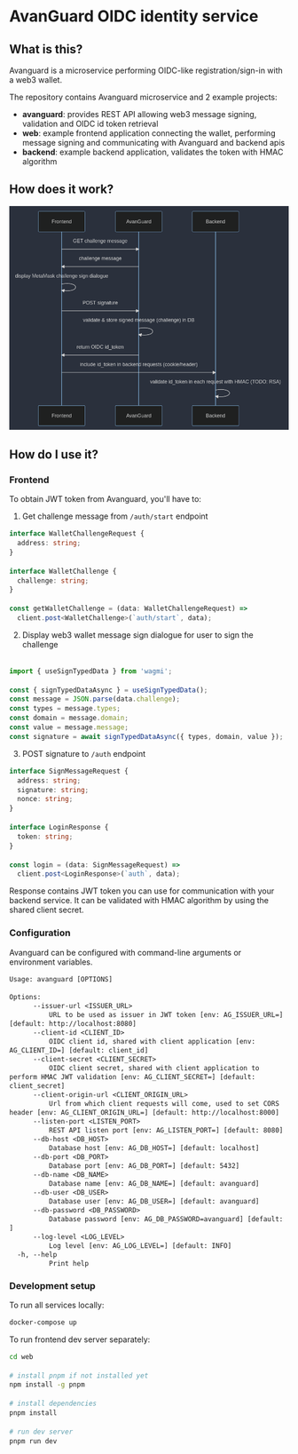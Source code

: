 # AvanGuard OIDC identity service

## What is this?

Avanguard is a microservice performing OIDC-like registration/sign-in with a web3 wallet.

The repository contains Avanguard microservice and 2 example projects:

- **avanguard**: provides REST API allowing web3 message signing, validation and OIDC id token retrieval
- **web**: example frontend application connecting the wallet, performing message signing and communicating with Avanguard and backend apis
- **backend**: example backend application, validates the token with HMAC algorithm

## How does it work?

![Sequence Diagram](./sequence.png)

## How do I use it?

### Frontend

To obtain JWT token from Avanguard, you'll have to:

1. Get challenge message from `/auth/start` endpoint

```typescript
interface WalletChallengeRequest {
  address: string;
}

interface WalletChallenge {
  challenge: string;
}

const getWalletChallenge = (data: WalletChallengeRequest) =>
  client.post<WalletChallenge>(`auth/start`, data);
```

2. Display web3 wallet message sign dialogue for user to sign the challenge

```typescript

import { useSignTypedData } from 'wagmi';

const { signTypedDataAsync } = useSignTypedData();
const message = JSON.parse(data.challenge);
const types = message.types;
const domain = message.domain;
const value = message.message;
const signature = await signTypedDataAsync({ types, domain, value });
```

3. POST signature to `/auth` endpoint

```typescript
interface SignMessageRequest {
  address: string;
  signature: string;
  nonce: string;
}

interface LoginResponse {
  token: string;
}

const login = (data: SignMessageRequest) =>
  client.post<LoginResponse>(`auth`, data);
```

Response contains JWT token you can use for communication with your backend service.
It can be validated with HMAC algorithm by using the shared client secret.

### Configuration

Avanguard can be configured with command-line arguments or environment variables.

```
Usage: avanguard [OPTIONS]

Options:
      --issuer-url <ISSUER_URL>
          URL to be used as issuer in JWT token [env: AG_ISSUER_URL=] [default: http://localhost:8080]
      --client-id <CLIENT_ID>
          OIDC client id, shared with client application [env: AG_CLIENT_ID=] [default: client_id]
      --client-secret <CLIENT_SECRET>
          OIDC client secret, shared with client application to perform HMAC JWT validation [env: AG_CLIENT_SECRET=] [default: client_secret]
      --client-origin-url <CLIENT_ORIGIN_URL>
          Url from which client requests will come, used to set CORS header [env: AG_CLIENT_ORIGIN_URL=] [default: http://localhost:8000]
      --listen-port <LISTEN_PORT>
          REST API listen port [env: AG_LISTEN_PORT=] [default: 8080]
      --db-host <DB_HOST>
          Database host [env: AG_DB_HOST=] [default: localhost]
      --db-port <DB_PORT>
          Database port [env: AG_DB_PORT=] [default: 5432]
      --db-name <DB_NAME>
          Database name [env: AG_DB_NAME=] [default: avanguard]
      --db-user <DB_USER>
          Database user [env: AG_DB_USER=] [default: avanguard]
      --db-password <DB_PASSWORD>
          Database password [env: AG_DB_PASSWORD=avanguard] [default: ]
      --log-level <LOG_LEVEL>
          Log level [env: AG_LOG_LEVEL=] [default: INFO]
  -h, --help
          Print help
```

### Development setup

To run all services locally:

```bash
docker-compose up
```

To run frontend dev server separately:

```bash
cd web

# install pnpm if not installed yet
npm install -g pnpm

# install dependencies
pnpm install

# run dev server
pnpm run dev
```
